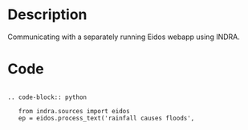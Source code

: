 # Description
Communicating with a separately running Eidos webapp using INDRA.

# Code
```

.. code-block:: python

   from indra.sources import eidos
   ep = eidos.process_text('rainfall causes floods',

```
